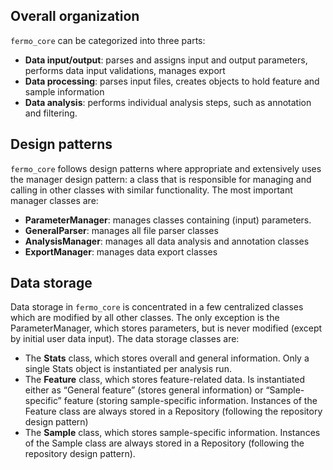 ## Overall organization

`fermo_core` can be categorized into three parts:

- **Data input/output**: parses and assigns input and output parameters, performs data input validations, manages export
- **Data processing**: parses input files, creates objects to hold feature and sample information
- **Data analysis**: performs individual analysis steps, such as annotation and filtering.

## Design patterns

`fermo_core` follows design patterns where appropriate and extensively uses the manager design pattern: a class that is responsible for managing and  calling in other classes with similar functionality. The most important manager classes are:

- **ParameterManager**: manages classes containing (input) parameters.
- **GeneralParser**: manages all file parser classes
- **AnalysisManager**: manages all data analysis and annotation classes
- **ExportManager**: manages data export classes

## Data storage

Data storage in `fermo_core` is concentrated in a few centralized classes which are modified by all other classes. The only exception is the ParameterManager, which stores parameters, but is never modified (except by initial user data input). The data storage classes are:

- The **Stats** class, which stores overall and general information. Only a single Stats object is instantiated per analysis run.
- The **Feature** class, which stores feature-related data. Is instantiated either as “General feature” (stores general information) or “Sample-specific” feature (storing sample-specific information. Instances of the Feature class are always stored in a Repository (following the repository design pattern)
- The **Sample** class, which stores sample-specific information. Instances of the Sample class are always stored in a Repository (following the repository design pattern).
